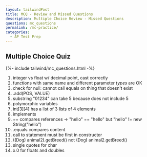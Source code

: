 ```yaml
---
layout: tailwindPost
title: MCQ - Review and Missed Questions
description: Multiple Choice Review - Missed Questions
questions: mc_questions
permalink: /mc-practice/
categories:
  - AP Test Prep
---
```


## Multiple Choice Quiz

{%- include tailwind/mc_questions.html -%}

1. integer vs float w/ decimal point, cast correctly
2. functions with same name and different parameter *types* are OK
3. check for null: cannot call equals on thing that doesn't exist
4. .add(POS, VALUE)
5. substring "01234" can take 5 because does not include 5
6. polymorphic variables 
7. int[3][4] has a list of 3 lists of 4 elements
8. implements
9. == compares references → "hello" == "hello" but "hello" != new String("hello")
10. .equals compares content
11. call to statement must be first in constructor
12. ((Dog) animal2).getBreed() not (Dog) animal2.getBreed()
13. single quotes for char
14. x.0 for floats and doubles